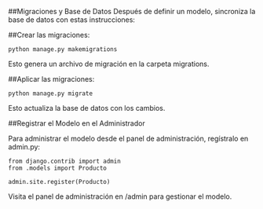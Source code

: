 ##Migraciones y Base de Datos
Después de definir un modelo, sincroniza la base de datos con estas instrucciones:

##Crear las migraciones:
```
python manage.py makemigrations
```
Esto genera un archivo de migración en la carpeta migrations.

##Aplicar las migraciones:
```
python manage.py migrate
```
Esto actualiza la base de datos con los cambios.

##Registrar el Modelo en el Administrador

Para administrar el modelo desde el panel de administración, regístralo en admin.py:
```
from django.contrib import admin
from .models import Producto

admin.site.register(Producto)
```
Visita el panel de administración en /admin para gestionar el modelo.